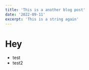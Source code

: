 ```yaml
---
title: 'This is a another blog post'
date: '2022-09-11'
excerpt: 'This is a string again'
---
```


# Hey

* test
* test2
